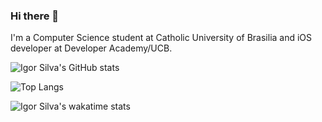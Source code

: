 ### Hi there 👋

I'm a Computer Science student at Catholic University of Brasilia and iOS developer at Developer Academy/UCB.


![Igor Silva's GitHub stats](https://github-readme-stats.vercel.app/api?username=igorsilvadev&show_icons=true&theme=dracula&count_private=true)



![Top Langs](https://github-readme-stats.vercel.app/api/top-langs/?username=igorsilvadev&layout=compact&show_icons=true)


![Igor Silva's wakatime stats](https://github-readme-stats.vercel.app/api/wakatime?username=igorsilvadev)
